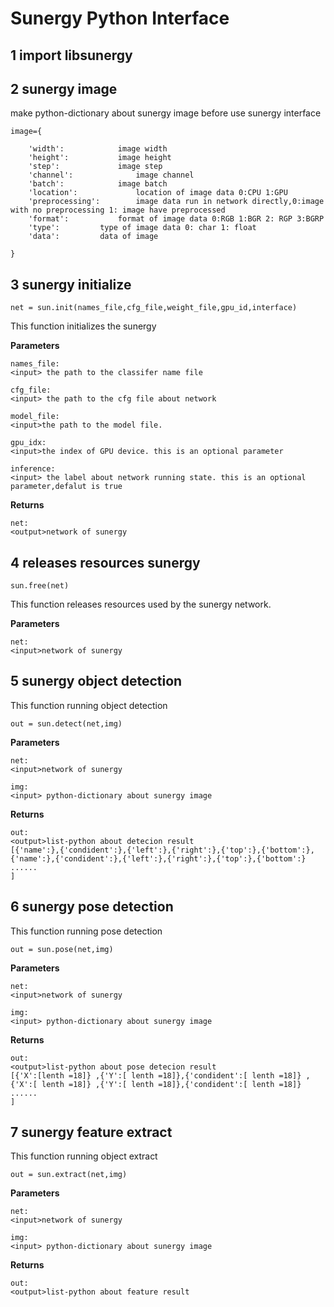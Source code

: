 # Sunergy Python Interface
## 1 import libsunergy

## 2 sunergy image 
make python-dictionary about sunergy image before use sunergy interface 

```
image={

    'width': 			image width
    'height': 			image height
    'step': 			image step
    'channel': 		    	image channel
    'batch':			image batch
    'location':		    	location of image data 0:CPU 1:GPU
    'preprocessing':		image data run in network directly,0:image with no preprocessing 1: image have preprocessed
    'format':			format of image data 0:RGB 1:BGR 2: RGP 3:BGRP
    'type':			type of image data 0: char 1: float
    'data':			data of image

}
```

## 3 sunergy initialize

```
net = sun.init(names_file,cfg_file,weight_file,gpu_id,interface)
```

This function initializes the sunergy

**Parameters**


```
names_file:
<input> the path to the classifer name file

cfg_file:
<input> the path to the cfg file about network

model_file:
<input>the path to the model file.

gpu_idx:
<input>the index of GPU device. this is an optional parameter 

inference:
<input> the label about network running state. this is an optional parameter,defalut is true

```
**Returns**

```
net:
<output>network of sunergy
```


## 4 releases resources sunergy

```
sun.free(net)
```

This function releases resources used by the sunergy network.

**Parameters**


```
net:
<input>network of sunergy
```


## 5 sunergy object detection
This function running object detection

```
out = sun.detect(net,img)
```


**Parameters**


```
net:
<input>network of sunergy

img:
<input> python-dictionary about sunergy image
```



**Returns**


```
out:
<output>list-python about detecion result
[{'name':},{'condident':},{'left':},{'right':},{'top':},{'bottom':},
{'name':},{'condident':},{'left':},{'right':},{'top':},{'bottom':}
......
]
```


## 6 sunergy pose detection

This function running pose detection


```
out = sun.pose(net,img)
```


**Parameters**



```
net:
<input>network of sunergy

img:
<input> python-dictionary about sunergy image
```


**Returns**



```
out:
<output>list-python about pose detecion result
[{'X':[lenth =18]} ,{'Y':[ lenth =18]},{'condident':[ lenth =18]} ,
{'X':[ lenth =18]} ,{'Y':[ lenth =18]},{'condident':[ lenth =18]}
......
]
```


## 7 sunergy feature extract

This function running object extract


```
out = sun.extract(net,img)
```



**Parameters**



```
net:
<input>network of sunergy

img:
<input> python-dictionary about sunergy image
```



**Returns**



```
out:
<output>list-python about feature result
```


